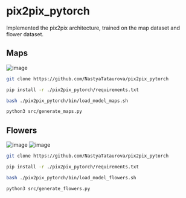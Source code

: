 # pix2pix_pytorch
Implemented the pix2pix architecture, trained on the map dataset and flower dataset.

## Maps
![image](https://user-images.githubusercontent.com/49210968/123641026-75b5b200-d82a-11eb-8863-cd958276c591.png)

```bash
git clone https://github.com/NastyaTataurova/pix2pix_pytorch
```
```bash
pip install -r ./pix2pix_pytorch/requirements.txt
```
```bash
bash ./pix2pix_pytorch/bin/load_model_maps.sh
```
```bash
python3 src/generate_maps.py
```

## Flowers
![image](https://user-images.githubusercontent.com/49210968/123640905-4e5ee500-d82a-11eb-9e71-11ca867c40bc.png)
![image](https://user-images.githubusercontent.com/49210968/123641070-8403ce00-d82a-11eb-8101-3b47f7a0259e.png)

```bash
git clone https://github.com/NastyaTataurova/pix2pix_pytorch
```
```bash
pip install -r ./pix2pix_pytorch/requirements.txt
```
```bash
bash ./pix2pix_pytorch/bin/load_model_flowers.sh
```
```bash
python3 src/generate_flowers.py
```
